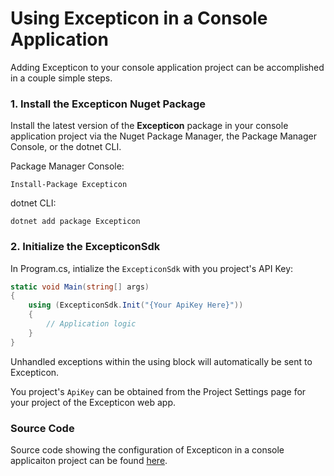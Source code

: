 # Using Excepticon in a Console Application

Adding Excepticon to your console application project can be accomplished in a couple simple steps.

### 1. Install the Excepticon Nuget Package

Install the latest version of the **Excepticon** package in your console application project via the Nuget Package Manager, the Package Manager Console, or the dotnet CLI.

Package Manager Console:

```Package Manager Console
Install-Package Excepticon
```

dotnet CLI:

```dotnet CLI
dotnet add package Excepticon
```



### 2. Initialize the ExcepticonSdk

In Program.cs, intialize the `ExcepticonSdk` with you project's API Key:

```        csharp
static void Main(string[] args)
{
    using (ExcepticonSdk.Init("{Your ApiKey Here}"))
    {
        // Application logic
    }
}
```

Unhandled exceptions within the using block will automatically be sent to Excepticon.

You project's `ApiKey` can be obtained from the Project Settings page for your project of the Excepticon web app.



### Source Code

Source code showing the configuration of Excepticon in a console applicaiton project can be found [here](https://github.com/Excepticon/excepticon-dotnet/tree/master/examples/Excepticon.Examples.Console).